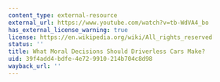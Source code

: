 ```yaml
---
content_type: external-resource
external_url: https://www.youtube.com/watch?v=tb-WdVA4_bo
has_external_license_warning: true
license: https://en.wikipedia.org/wiki/All_rights_reserved
status: ''
title: What Moral Decisions Should Driverless Cars Make?
uid: 39f4add4-bdfe-4e72-9910-214b704c8d98
wayback_url: ''
---
```

